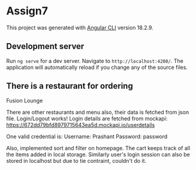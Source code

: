 # Assign7

This project was generated with [Angular CLI](https://github.com/angular/angular-cli) version 18.2.9.

## Development server

Run `ng serve` for a dev server. Navigate to `http://localhost:4200/`. The application will automatically reload if you change any of the source files.

## There is a restaurant for ordering
Fusion Lounge

There are other restaurants and menu also, their data is fetched from json file.
Login/Logout works! Login details are fetched from mockapi: https://672dd79bfd8979715643ea5d.mockapi.io/userdetails

One valid credential is: 
    Username: Prashant
    Password: password

Also, implemented sort and filter on homepage.
The cart keeps track of all the items added in local storage.
Similarly user's login session can also be stored in localhost but due to tie contraint, couldn't do it.